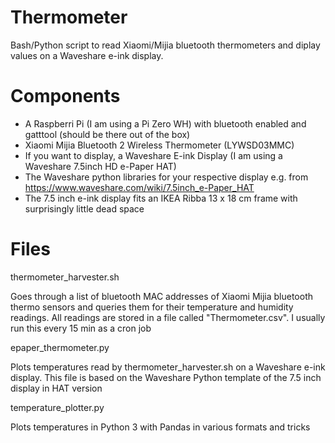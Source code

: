 # Thermometer
Bash/Python script to read Xiaomi/Mijia bluetooth thermometers and diplay values on a Waveshare e-ink display.

# Components
- A Raspberri Pi (I am using a Pi Zero WH) with bluetooth enabled and gatttool (should be there out of the box)
- Xiaomi Mijia Bluetooth 2 Wireless Thermometer (LYWSD03MMC)
- If you want to display, a Waveshare E-ink Display (I am using a Waveshare 7.5inch HD e-Paper HAT)
- The Waveshare python libraries for your respective display e.g. from https://www.waveshare.com/wiki/7.5inch_e-Paper_HAT
- The 7.5 inch e-ink display fits an IKEA Ribba 13 x 18 cm frame with surprisingly little dead space

# Files
thermometer_harvester.sh

Goes through a list of bluetooth MAC addresses of Xiaomi Mijia bluetooth thermo sensors and queries them for their temperature and humidity readings.
All readings are stored in a file called "Thermometer.csv".
I usually run this every 15 min as a cron job

epaper_thermometer.py

Plots temperatures read by thermometer_harvester.sh on a Waveshare e-ink display. This file is based on the Waveshare Python template of the 7.5 inch display in HAT version

temperature_plotter.py

Plots temperatures in Python 3 with Pandas in various formats and tricks

